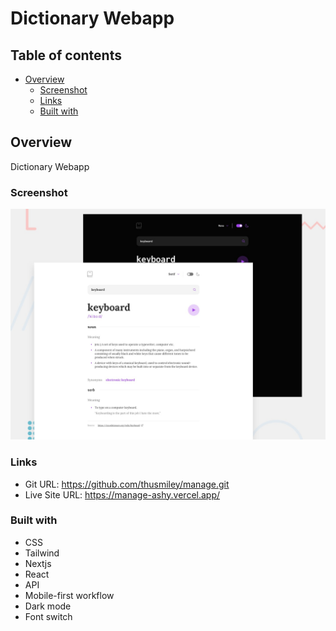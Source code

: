 # Dictionary Webapp

## Table of contents

- [Overview](#overview)
  - [Screenshot](#screenshot)
  - [Links](#links)
  - [Built with](#built-with)

## Overview

Dictionary Webapp

### Screenshot

![](/public/preview.jpg)

### Links

- Git URL: https://github.com/thusmiley/manage.git
- Live Site URL: https://manage-ashy.vercel.app/

### Built with

- CSS
- Tailwind
- Nextjs
- React
- API
- Mobile-first workflow
- Dark mode
- Font switch
